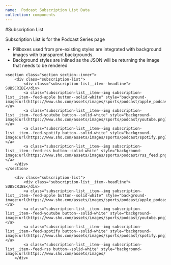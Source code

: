 ```yaml
---
name:  Podcast Subscription List Data
collection: components
---
```

#Subscription List

Subscription List is for the Podcast Series page
- Pillboxes used from pre-existing styles are integrated with background images with transparent backgrounds.
- Background styles are inlined as the JSON will be returning the image that needs to be rendered

<div class="metaname-example">
	
	<section class="section section--inner">
		<div class="subscription-list">
			<div class="subscription-list__item--headline"> SUBSCRIBE</div>
			<a class="subscription-list__item--img subscription-list__item--feed-apple button--solid-white" style="background-image:url(https://www.sho.com/assets/images/sports/podcast/apple_podcast.png)"></a>
			<a class="subscription-list__item--img subscription-list__item--feed-youtube button--solid-white" style="background-image:url(https://www.sho.com/assets/images/sports/podcast/youtube.png)"></a>
			<a class="subscription-list__item--img subscription-list__item--feed-spotify button--solid-white" style="background-image:url(https://www.sho.com/assets/images/sports/podcast/spotify.png)"></a>
			<a class="subscription-list__item--img subscription-list__item--feed-rss button--solid-white" style="background-image:url(https://www.sho.com/assets/images/sports/podcast/rss_feed.png)"></a>
		</div>
	</section>
</div>

```
	<div class="subscription-list">
		<div class="subscription-list__item--headline"> SUBSCRIBE</div>
		<a class="subscription-list__item--img subscription-list__item--feed-apple button--solid-white" style="background-image:url(https://www.sho.com/assets/images/sports/podcast/apple_podcast.png)"></a>
		<a class="subscription-list__item--img subscription-list__item--feed-youtube button--solid-white" style="background-image:url(https://www.sho.com/assets/images/sports/podcast/youtube.png)"></a>
		<a class="subscription-list__item--img subscription-list__item--feed-spotify button--solid-white" style="background-image:url(https://www.sho.com/assets/images/sports/podcast/spotify.png)"></a>
		<a class="subscription-list__item--img subscription-list__item--feed-rss button--solid-white" style="background-image:url(https://www.sho.com/assets/images/
	</div>	
```